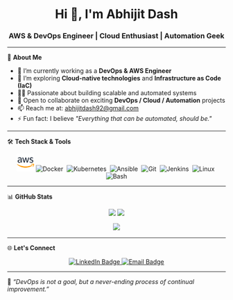 <h1 align="center">Hi 👋, I'm Abhijit Dash</h1>
<h3 align="center">AWS & DevOps Engineer | Cloud Enthusiast | Automation Geek</h3>

---

💼 **About Me**

- 🔭 I’m currently working as a **DevOps & AWS Engineer**
- 🌱 I’m exploring **Cloud-native technologies** and **Infrastructure as Code (IaC)**
- 👨‍💻 Passionate about building scalable and automated systems
- 🤝 Open to collaborate on exciting **DevOps / Cloud / Automation** projects
- 📫 Reach me at: [abhijitdash92@gmail.com](mailto:abhijitdash92@gmail.com)
- ⚡ Fun fact: I believe _"Everything that can be automated, should be."_

---

🛠️ **Tech Stack & Tools**

<p align="center">
  <img src="https://raw.githubusercontent.com/devicons/devicon/master/icons/amazonwebservices/amazonwebservices-original-wordmark.svg" alt="AWS" width="40" height="40"/>
  <img src="https://cdn.jsdelivr.net/gh/devicons/devicon/icons/docker/docker-original.svg" title="Docker" alt="Docker" width="40" height="40"/>&nbsp;
  <img src="https://cdn.jsdelivr.net/gh/devicons/devicon/icons/kubernetes/kubernetes-plain.svg" title="Kubernetes" alt="Kubernetes" width="40" height="40"/>&nbsp;
  <img src="https://cdn.jsdelivr.net/gh/devicons/devicon/icons/ansible/ansible-original.svg" title="Ansible" alt="Ansible" width="40" height="40"/>&nbsp;
  <img src="https://cdn.jsdelivr.net/gh/devicons/devicon/icons/git/git-original.svg" title="Git" alt="Git" width="40" height="40"/>&nbsp;
  <img src="https://cdn.jsdelivr.net/gh/devicons/devicon/icons/jenkins/jenkins-original.svg" title="Jenkins" alt="Jenkins" width="40" height="40"/>&nbsp;
  <img src="https://cdn.jsdelivr.net/gh/devicons/devicon/icons/linux/linux-original.svg" title="Linux" alt="Linux" width="40" height="40"/>&nbsp;
  <img src="https://cdn.jsdelivr.net/gh/devicons/devicon/icons/bash/bash-original.svg" title="Bash" alt="Bash" width="40" height="40"/>
</p>

---

📊 **GitHub Stats**

<p align="center">
  <img src="https://github-readme-stats.vercel.app/api?username=d-abhi&show_icons=true&theme=tokyonight&count_private=true" height="180"/>
  <img src="https://github-readme-streak-stats.herokuapp.com/?user=d-abhi&theme=tokyonight&hide_border=true" height="180"/>
</p>

<p align="center">
  <img src="https://github-readme-stats.vercel.app/api/top-langs/?username=d-abhi&layout=compact&theme=tokyonight" height="180"/>
</p>

---

🌐 **Let's Connect**

<p align="center">
  <a href="https://linkedin.com/in/abhijitdash" target="_blank">
    <img src="https://img.shields.io/badge/LinkedIn-blue?style=for-the-badge&logo=linkedin" alt="LinkedIn Badge"/>
  </a>
  <a href="mailto:abhijit.dash@email.com">
    <img src="https://img.shields.io/badge/Email-D14836?style=for-the-badge&logo=gmail&logoColor=white" alt="Email Badge"/>
  </a>
  <!-- Add more if you want -->
</p>

---

🧠 _“DevOps is not a goal, but a never-ending process of continual improvement.”_

